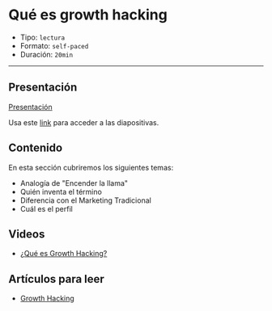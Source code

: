 # Qué es growth hacking

* Tipo: `lectura`
* Formato: `self-paced`
* Duración: `20min`

***

## Presentación

[Presentación](https://docs.google.com/presentation/d/e/2PACX-1vRcgbn8GvymqUjzJiDLtoeg3aPmMnNh9Y1vW4bGtINoDDSDldasf3SdVZSGB7v-qWAMPVxx5c-CIXq1/pub?start=false&loop=false&delayms=3000)

Usa este [link](https://docs.google.com/presentation/d/1690jQPjbRpBtU3yQJc1thKI7TpUjFrl_pZ5IVhst4LI/edit#slide=id.g39007e8374_0_68)
para acceder a las diapositivas.

## Contenido

En esta sección cubriremos los siguientes temas:

* Analogía de "Encender la llama"
* Quién inventa el término
* Diferencia con el Marketing Tradicional
* Cuál es el perfil

## Videos

* [¿Qué es Growth Hacking?](https://www.useloom.com/share/32c5a339192243c48f9bc9c8eb878c3f)

## Artículos para leer

* [Growth Hacking](https://www.quicksprout.com/the-definitive-guide-to-growth-hacking-chapter-1/)
